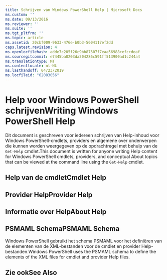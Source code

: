 ```yaml
---
title: Schrijven van Windows PowerShell Help | Microsoft Docs
ms.custom: ''
ms.date: 09/13/2016
ms.reviewer: ''
ms.suite: ''
ms.tgt_pltfrm: ''
ms.topic: article
ms.assetid: 20cbf009-9633-476e-b0b3-5604117ef2dd
caps.latest.revision: 4
ms.openlocfilehash: adde7c205f26c9bb87307f7eaa56988cefccdeaf
ms.sourcegitcommit: e7445ba8203da304286c591ff513900ad1c244a4
ms.translationtype: MT
ms.contentlocale: nl-NL
ms.lasthandoff: 04/23/2019
ms.locfileid: "62083056"
---
```

# <a name="writing-windows-powershell-help"></a><span data-ttu-id="81233-102">Help voor Windows PowerShell schrijven</span><span class="sxs-lookup"><span data-stu-id="81233-102">Writing Windows PowerShell Help</span></span>

<span data-ttu-id="81233-103">Dit document is geschreven voor iedereen schrijven van Help-inhoud voor Windows PowerShell-cmdlets, providers en algemene over onderwerpen die kunnen worden weergegeven op de opdrachtregel met behulp van de `Get-Help` cmdlet.</span><span class="sxs-lookup"><span data-stu-id="81233-103">This document is written for anyone writing Help content for Windows PowerShell cmdlets, providers, and conceptual About topics that can be viewed at the command line using the `Get-Help` cmdlet.</span></span>

## <a name="cmdlet-help"></a><span data-ttu-id="81233-104">Help van de cmdlet</span><span class="sxs-lookup"><span data-stu-id="81233-104">Cmdlet Help</span></span>

## <a name="provider-help"></a><span data-ttu-id="81233-105">Provider Help</span><span class="sxs-lookup"><span data-stu-id="81233-105">Provider Help</span></span>

## <a name="about-help"></a><span data-ttu-id="81233-106">Informatie over Help</span><span class="sxs-lookup"><span data-stu-id="81233-106">About Help</span></span>

## <a name="psmaml-schema"></a><span data-ttu-id="81233-107">PSMAML Schema</span><span class="sxs-lookup"><span data-stu-id="81233-107">PSMAML Schema</span></span>

 <span data-ttu-id="81233-108">Windows PowerShell gebruikt het schema PSMAML voor het definiëren van de elementen van de XML-bestanden voor de cmdlet en provider Help-bestanden.</span><span class="sxs-lookup"><span data-stu-id="81233-108">Windows PowerShell uses the PSMAML schema to define the elements of the XML files for cmdlet and provider Help files.</span></span>

## <a name="see-also"></a><span data-ttu-id="81233-109">Zie ook</span><span class="sxs-lookup"><span data-stu-id="81233-109">See Also</span></span>
